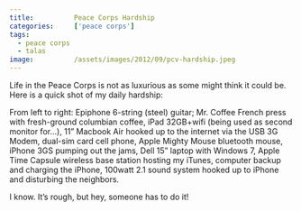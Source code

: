 ```yaml
---
title:			Peace Corps Hardship
categories:		['peace corps']
tags:
  - peace corps
  - talas
image:			/assets/images/2012/09/pcv-hardship.jpeg
---
```


Life in the Peace Corps is not as luxurious as some might think it could be. Here is a quick shot of my daily hardship:

[](/peace-corps/peace-corps-hardship/attachment/pcv-hardship/)

From left to right: Epiphone 6-string (steel) guitar; Mr. Coffee French press with fresh-ground columbian coffee, iPad 32GB+wifi (being used as second monitor for…), 11” Macbook Air hooked up to the internet via the USB 3G Modem, dual-sim card cell phone, Apple Mighty Mouse bluetooth mouse, iPhone 3GS pumping out the jams, Dell 15” laptop with Windows 7, Apple Time Capsule wireless base station hosting my iTunes, computer backup and charging the iPhone, 100watt 2.1 sound system hooked up to iPhone and disturbing the neighbors.

I know. It’s rough, but hey, someone has to do it!

